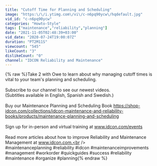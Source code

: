```yaml
---
title: "Cutoff Time for Planning and Scheduling"
image: "https:\/\/i.ytimg.com\/vi\/c-n6pq90ycw\/hqdefault.jpg"
vid_id: "c-n6pq90ycw"
categories: "Howto-Style"
tags: ["maintenance","reliability","planning"]
date: "2021-11-05T02:48:39+03:00"
vid_date: "2020-07-24T19:00:07Z"
duration: "PT2M11S"
viewcount: "545"
likeCount: "3"
dislikeCount: "0"
channel: "IDCON Reliability and Maintenance"
---
```

{% raw %}Take 2 with Owe to learn about why managing cutoff times is vital to your team's planning and scheduling.<br /><br />Subscribe to our channel to see our newest videos. <br />(Subtitles available in English, Spanish and Swedish.)<br /><br />Buy our Maintenance Planning and Scheduling Book <a rel="nofollow" target="blank" href="https://shop-idcon.com/collections/idcon-maintenance-and-reliability-books/products/maintenance-planning-and-scheduling">https://shop-idcon.com/collections/idcon-maintenance-and-reliability-books/products/maintenance-planning-and-scheduling</a><br /><br />Sign up for in-person and virtual training at www.idcon.com/events<br /><br />Read more articles about how to improve Reliability and Maintenance Management at www.idcon.com.<br /><br />#maintenanceplanning #reliability #idcon #maintenanceimprovements #management #workorder #quickguides #success #reliability #maintenance #organize #planning{% endraw %}
